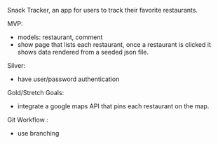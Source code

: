 Snack Tracker, an app for users to track their favorite restaurants. 

MVP:
* models: restaurant, comment
* show page that lists each restaurant, once a restaurant is clicked it shows data rendered from a seeded json file.

Silver:
* have user/password authentication 

Gold/Stretch Goals: 
* integrate a google maps API that pins each restaurant on the map.

Git Workflow : 
* use branching 